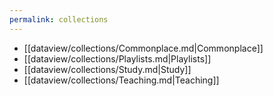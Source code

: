 ```yaml
---
permalink: collections
---
```


- [[dataview/collections/Commonplace.md|Commonplace]]
- [[dataview/collections/Playlists.md|Playlists]]
- [[dataview/collections/Study.md|Study]]
- [[dataview/collections/Teaching.md|Teaching]]
